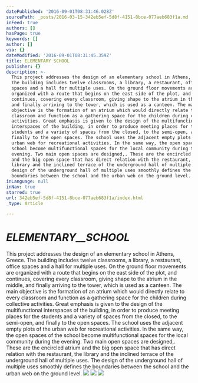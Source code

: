 ```yaml
---
datePublished: '2016-09-01T08:31:46.028Z'
sourcePath: _posts/2016-03-15-342eb5ef-5d8f-4151-8bce-077aeb683f1a.md
inFeed: true
authors: []
hasPage: true
keywords: []
author: []
via: {}
dateModified: '2016-09-01T08:31:45.359Z'
title: ELEMENTARY SCHOOL
publisher: {}
description: >-
  This project addresses the design of an elementary school in Athens, Greece.
  The building includes twelve classrooms, a library, a restaurant, office
  spaces and a hall for multiple uses. On the ground floor movements are
  organized with a route that begins on the east side of the plot, and
  continues, covering every classroom, giving shape to the atrium in the middle,
  and finally arriving to the tower, which is used as a canteen. The main
  objective is the formation of an atrium which would directly relate to every
  classroom and function as a gathering space for the children during collective
  activities. Great emphasis is given to the design of the multifunctional
  interspaces of the building, in order to produce meeting places for the
  students and a variety of spaces from the closed, to the semi-open, and
  finally to the open spaces. The school uses the adjacent empty plots of the
  urban web for recreational activities. In the same way, the open spaces of the
  school become multifunctional spaces for the local community during the
  evening. Two main open spaces are designed,. These are the encircled atrium
  and the big open space that has direct relation with the restaurant, the
  library and the inclined terrace of the underground hall of multiple uses. The
  design of the underground hall of multiple uses smoothly defines the
  boundaries between the school and the urban web on the ground level.
inLanguage: null
inNav: true
starred: true
url: 342eb5ef-5d8f-4151-8bce-077aeb683f1a/index.html
_type: Article

---
```

# _ELEMENTARY__SCHOOL_

This project addresses the design of an elementary school in Athens, Greece. The building includes twelve classrooms, a library, a restaurant, office spaces and a hall for multiple uses. On the ground floor movements are organized with a route that begins on the east side of the plot, and continues, covering every classroom, giving shape to the atrium in the middle, and finally arriving to the tower, which is used as a canteen. The main objective is the formation of an atrium which would directly relate to every classroom and function as a gathering space for the children during collective activities. Great emphasis is given to the design of the multifunctional interspaces of the building, in order to produce meeting places for the students and a variety of spaces from the closed, to the semi-open, and finally to the open spaces. The school uses the adjacent empty plots of the urban web for recreational activities. In the same way, the open spaces of the school become multifunctional spaces for the local community during the evening. Two main open spaces are designed,. These are the encircled atrium and the big open space that has direct relation with the restaurant, the library and the inclined terrace of the underground hall of multiple uses. The design of the underground hall of multiple uses smoothly defines the boundaries between the school and the urban web on the ground level.
![](https://s3-us-west-2.amazonaws.com/the-grid-img/p/6cf1bf5b1f6f221c3447fdac42d70e5daa788c9c.jpg)
![](https://s3-us-west-2.amazonaws.com/the-grid-img/p/f928fe93f432cdfa87961db50c0ffa3013b1e0d6.jpg)
![](https://s3-us-west-2.amazonaws.com/the-grid-img/p/3e4df9a0d15015b018fcaa0ab3ba1b857accf5d0.jpg)